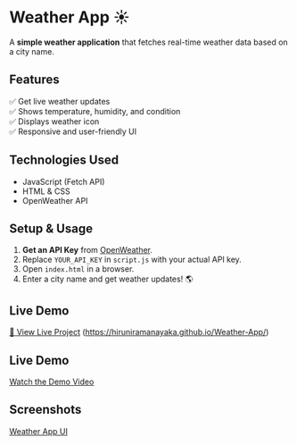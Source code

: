 # Weather App ☀️

A **simple weather application** that fetches real-time weather data based on a city name.

## **Features**
✅ Get live weather updates  
✅ Shows temperature, humidity, and condition  
✅ Displays weather icon  
✅ Responsive and user-friendly UI  

## **Technologies Used**
- JavaScript (Fetch API)
- HTML & CSS
- OpenWeather API

## **Setup & Usage**
1. **Get an API Key** from [OpenWeather](https://openweathermap.org/api).
2. Replace `YOUR_API_KEY` in `script.js` with your actual API key.
3. Open `index.html` in a browser.
4. Enter a city name and get weather updates! 🌎

## **Live Demo**
[🔗 View Live Project](#) (https://hiruniramanayaka.github.io/Weather-App/)

## **Live Demo**
[Watch the Demo Video](https://youtu.be/7Y2iiJSJ1XA)

## **Screenshots**
[Weather App UI](./Assests/Screenshot.jpg)

